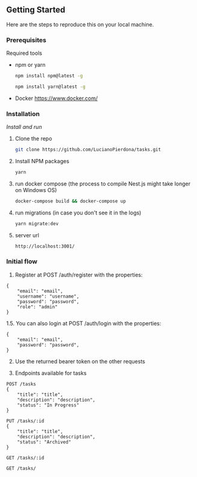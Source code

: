 <!-- GETTING STARTED -->

## Getting Started

Here are the steps to reproduce this on your local machine.

### Prerequisites

Required tools

- npm or yarn
  ```sh
  npm install npm@latest -g
  ```
  ```sh
  npm install yarn@latest -g
  ```
- Docker
  https://www.docker.com/

### Installation

_Install and run_

1. Clone the repo
   ```sh
   git clone https://github.com/LucianoPierdona/tasks.git
   ```
2. Install NPM packages
   ```sh
   yarn
   ```
3. run docker compose (the process to compile Nest.js might take longer on Windows OS)
   ```sh
   docker-compose build && docker-compose up
   ```
4. run migrations (in case you don't see it in the logs)
   ```sh
   yarn migrate:dev
   ```
4. server url
   ```sh
   http://localhost:3001/
   ```

### Initial flow

1. Register at POST /auth/register with the properties:

```
{
    "email": "email",
    "username": "username",
    "password": "password",
    "role": "admin"
}
```

1.5. You can also login at POST /auth/login with the properties:

```
{
    "email": "email",
    "password": "password",
}
```

2. Use the returned bearer token on the other requests

3. Endpoints available for tasks

```
POST /tasks
{
    "title": "title",
    "description": "description",
    "status": "In Progress"
}

PUT /tasks/:id
{
    "title": "title",
    "description": "description",
    "status": "Archived"
}

GET /tasks/:id

GET /tasks/


```
